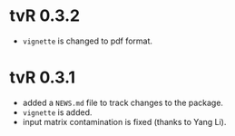 # tvR 0.3.2

* `vignette` is changed to pdf format.

# tvR 0.3.1

* added a `NEWS.md` file to track changes to the package.
* `vignette` is added.
* input matrix contamination is fixed (thanks to Yang Li).
